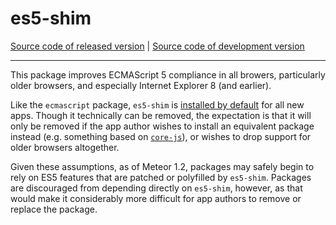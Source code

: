 # es5-shim
[Source code of released version](https://github.com/meteor/meteor/tree/master/packages/es5-shim) | [Source code of development version](https://github.com/meteor/meteor/tree/devel/packages/es5-shim)
***

This package improves ECMAScript 5 compliance in all browers, particularly older browsers, and especially Internet Explorer 8 (and earlier).

Like the `ecmascript` package, `es5-shim` is [installed by default](https://github.com/meteor/meteor/blob/22bd755918/tools/static-assets/skel/.meteor/packages#L11) for all new apps. Though it technically can be removed, the expectation is that it will only be removed if the app author wishes to install an equivalent package instead (e.g. something based on [`core-js`](https://github.com/zloirock/core-js)), or wishes to drop support for older browsers altogether.

Given these assumptions, as of Meteor 1.2, packages may safely begin to rely on ES5 features that are patched or polyfilled by `es5-shim`. Packages are discouraged from depending directly on `es5-shim`, however, as that would make it considerably more difficult for app authors to remove or replace the package.
